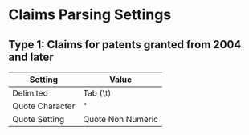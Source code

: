 # Claims Parsing Settings
## Type 1: Claims for patents granted from 2004 and later
| Setting         | Value             |
|-----------------|-------------------|
| Delimited       | Tab (\t)         |
| Quote Character | "                 |
| Quote Setting   | Quote Non Numeric |
